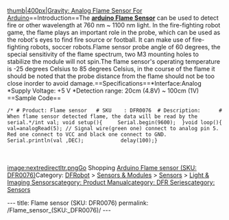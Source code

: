 <p><a href="image:Flame sensor.jpg" title="wikilink">thumb|400px|<a href="https://www.dfrobot.com/product-195.html">Gravity: Analog Flame Sensor For Arduino</a></a>==Introduction==The <a href="https://www.dfrobot.com/product-195.html"><strong>arduino Flame Sensor</strong></a> can be used to detect fire or other wavelength at 760 nm ~ 1100 nm light. In the fire-fighting robot game, the flame plays an important role in the probe, which can be used as the robot's eyes to find fire source or football. It can make use of fire-fighting robots, soccer robots.Flame sensor probe angle of 60 degrees, the special sensitivity of the flame spectrum, two M3 mounting holes to stabilize the module will not spin.The flame sensor's operating temperature is -25 degrees Celsius to 85 degrees Celsius, in the course of the flame it should be noted that the probe distance from the flame should not be too close inorder to avoid damage.==Specifications==*Interface:Analog *Supply Voltage: +5 V *Detection range: 20cm (4.8V) ~ 100cm (1V) ==Sample Code==</p>
<pre class="sourceCode cpp"><code class="sourceCode cpp"><span class="co">/* # Product: Flame sensor   # SKU    : DFR0076  # Description:      # When flame sensor detected flame, the data will be read by the serial.*/</span><span class="dt">int</span> val; <span class="dt">void</span> setup(){     Serial.begin(<span class="dv">9600</span>);  }<span class="dt">void</span> loop(){      val=analogRead(<span class="dv">5</span>); <span class="co">// Signal wire(green one) connect to analog pin 5. Red one connect to VCC and black one connect to GND.      Serial.println(val ,DEC);            delay(100);}</span></code></pre>
<p><br /><br /><a href="image:nextredirectltr.png" title="wikilink">image:nextredirectltr.pngGo</a> Shopping <a href="https://www.dfrobot.com/product-195.html">Arduino Flame sensor (SKU: DFR0076)</a>Category: <a href="https://www.dfrobot.com/">DFRobot</a> &gt; <a href="https://www.dfrobot.com/category-156.html">Sensors &amp; Modules</a> &gt; <a href="https://www.dfrobot.com/category-36.html">Sensors</a> &gt; <a href="https://www.dfrobot.com/category-58.html">Light &amp; Imaging Sensors</a><a href="category:_Product_Manual" title="wikilink">category: Product Manual</a><a href="category:_DFR_Series" title="wikilink">category: DFR Series</a><a href="category:_Sensors" title="wikilink">category: Sensors</a></p>---
title: Flame sensor (SKU: DFR0076)
permalink: /Flame_sensor_(SKU:_DFR0076)/
---

